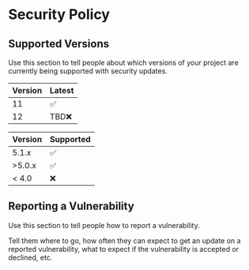 # Security Policy

## Supported Versions

Use this section to tell people about which versions of your project are
currently being supported with security updates.


| Version | Latest          |
| ------- | ------------------ |
| 11 |:white_check_mark: |
| 12 |TBD:x:|


| Version | Supported          |
| ------- | ------------------ |
| 5.1.x   | :white_check_mark: |
| >5.0.x  | :white_check_mark:|
| < 4.0   | :x:                |

## Reporting a Vulnerability

Use this section to tell people how to report a vulnerability.

Tell them where to go, how often they can expect to get an update on a
reported vulnerability, what to expect if the vulnerability is accepted or
declined, etc.
